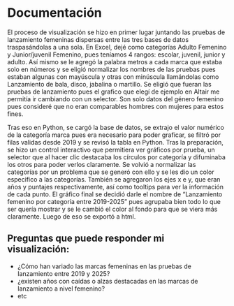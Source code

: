 # Documentación
El proceso de visualización se hizo en primer lugar juntando las pruebas de lanzamiento femeninas dispersas entre las tres bases de datos traspasándolas a una sola. En Excel, dejé como categorías Adulto Femenino y Junior/juvenil Femenino, pues teníamos 4 rangos: escolar, juvenil, junior y adulto. Así mismo se le agregó la palabra metros a cada marca que estaba solo en números y se eligió normalizar los nombres de las pruebas pues estaban algunas con mayúscula y otras con minúscula llamándolas como Lanzamiento de bala, disco, jabalina o martillo. Se eligió que fueran las pruebas de lanzamiento pues el grafico que elegí de ejemplo en Altair me permitía ir cambiando con un selector. Son solo datos del género femenino pues consideré que no eran comparables hombres con mujeres para estos fines.

Tras eso en Python, se cargó la base de datos, se extrajo el valor numérico de la categoría marca pues era necesario para poder graficar, se filtró por filas validas desde 2019 y se revisó la tabla en Python. Tras la preparación, se hizo un control interactivo que permitiera ver gráficos por prueba, un selector que al hacer clic destacaba los círculos por categoría y difuminaba los otros para poder verlos claramente. Se volvió a normalizar las categorías por un problema que se generó con ello y se les dio un color especifico a las categorías. También  se agregaron los ejes x e y, que eran años y puntajes respectivamente, así como tooltips para ver la información de cada punto. El gráfico final se decidió darle el nombre de “Lanzamiento femenino por categoría entre 2019-2025” pues agrupaba bien todo lo que ser quería mostrar y se le cambió el color al fondo para que se viera más claramente. Luego de eso se exportó a html.

## Preguntas que puede responder mi visualización:
- ¿Cómo han variado las marcas femeninas en las pruebas de lanzamiento entre 2019 y 2025?
- ¿existen años con caídas o alzas destacadas en las marcas de lanzamiento a nivel femenino?
- etc
